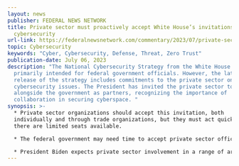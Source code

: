 ```yaml
---
layout: news
publisher: FEDERAL NEWS NETWORK
title: Private sector must proactively accept White House’s invitations on
  cybersecurity
url-link: https://federalnewsnetwork.com/commentary/2023/07/private-sector-must-proactively-accept-white-houses-invitations-on-cybersecurity/
topic: Cybersecurity
keywords: "Cyber, Cybersecurity, Defense, Threat, Zero Trust" 
publication-date: July 06, 2023
description: "The National Cybersecurity Strategy from the White House is
  primarily intended for federal government officials. However, the latest
  release of the strategy includes commitments to the private sector on various
  cybersecurity issues. The President has invited the private sector to work
  alongside the government as partners, recognizing the importance of
  collaboration in securing cyberspace. "
synopsis: >-
  * Private sector organizations should accept this invitation, both
  individually and through trade organizations, but they must act quickly as
  there are limited seats available.

  * The federal government may need time to accept private sector officials as partners and build trust.

  * President Biden expects private sector involvement in a range of areas, including regulations, network and system protection, investigations, information sharing, incident response, liability for software vulnerabilities, workforce development, improving insurance products, preparing for post-quantum threats, and countering attempts by autocratic governments to control information technology.
---
```

